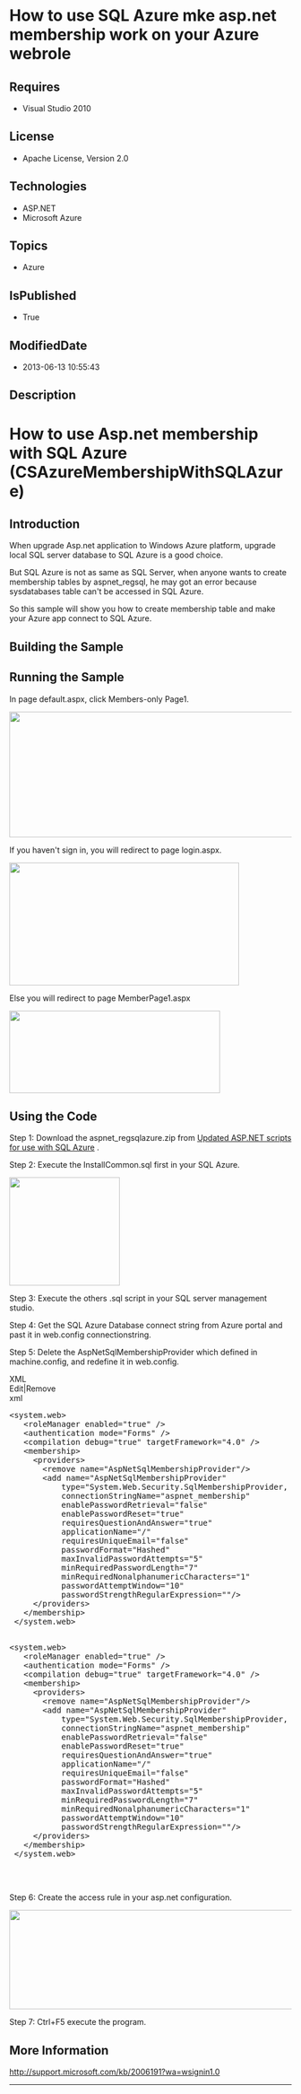 # How to use SQL Azure mke asp.net membership work on your Azure webrole
## Requires
* Visual Studio 2010
## License
* Apache License, Version 2.0
## Technologies
* ASP.NET
* Microsoft Azure
## Topics
* Azure
## IsPublished
* True
## ModifiedDate
* 2013-06-13 10:55:43
## Description

<h1>How to use Asp.net membership with SQL Azure (CSAzureMembershipWithSQLAzure)</h1>
<h2>Introduction</h2>
<p class="MsoNormal">When upgrade Asp.net application to Windows Azure platform, upgrade local SQL server database to SQL Azure is a good choice.
</p>
<p class="MsoNormal">But SQL Azure is not as same as SQL Server, when anyone wants to create membership tables by aspnet_regsql, he may got an error because sysdatabases table can't be accessed in SQL Azure.
</p>
<p class="MsoNormal">So this sample will show you how to create membership table and make your Azure app connect to SQL Azure.</p>
<h2>Building the Sample</h2>
<p class="MsoNormal"></p>
<p class="MsoNormal"></p>
<h2>Running the Sample</h2>
<p class="MsoNormal">In page default.aspx, click Members-only Page1.</p>
<p class="MsoNormal"><span style=""><img src="/site/view/file/84769/1/image.png" alt="" width="576" height="224" align="middle">
</span></p>
<p class="MsoNormal">If you haven't sign in, you will redirect to page login.aspx.</p>
<p class="MsoNormal"><span style=""><img src="/site/view/file/84770/1/image.png" alt="" width="410" height="219" align="middle">
</span></p>
<p class="MsoNormal">Else you will redirect to page MemberPage1.aspx</p>
<p class="MsoNormal"><span style=""><img src="/site/view/file/84771/1/image.png" alt="" width="376" height="147" align="middle">
</span></p>
<h2>Using the Code</h2>
<p class="MsoNormal">Step 1: Download the aspnet_regsqlazure.zip from <a href="http://archive.msdn.microsoft.com/KB2006191/Release/ProjectReleases.aspx?ReleaseId=3539">
Updated ASP.NET scripts for use with SQL Azure</a> . </p>
<p class="MsoNormal">Step 2: Execute the InstallCommon.sql first in your SQL Azure.
</p>
<p class="MsoNormal"><span style=""><img src="/site/view/file/84772/1/image.png" alt="" width="197" height="193" align="middle">
</span></p>
<p class="MsoNormal">Step 3: Execute the others .sql script in your SQL server management studio.
</p>
<p class="MsoNormal">Step 4: Get the SQL Azure Database connect string from Azure portal and past it in web.config connectionstring.</p>
<p class="MsoNormal">Step 5: Delete the AspNetSqlMembershipProvider which defined in machine.config, and redefine it in web.config.</p>
<div class="scriptcode">
<div class="pluginEditHolder" pluginCommand="mceScriptCode">
<div class="title"><span>XML</span></div>
<div class="pluginLinkHolder"><span class="pluginEditHolderLink">Edit</span>|<span class="pluginRemoveHolderLink">Remove</span>
</div>
<span class="hidden">xml</span>
<pre class="hidden">
&lt;system.web&gt;
&nbsp;&nbsp; &lt;roleManager enabled=&quot;true&quot; /&gt;
&nbsp;&nbsp; &lt;authentication mode=&quot;Forms&quot; /&gt;
&nbsp;&nbsp; &lt;compilation debug=&quot;true&quot; targetFramework=&quot;4.0&quot; /&gt;
&nbsp;&nbsp; &lt;membership&gt;
&nbsp;&nbsp;&nbsp;&nbsp; &lt;providers&gt;
&nbsp;&nbsp;&nbsp;&nbsp;&nbsp;&nbsp; &lt;remove name=&quot;AspNetSqlMembershipProvider&quot;/&gt;
&nbsp;&nbsp;&nbsp;&nbsp;&nbsp;&nbsp; &lt;add name=&quot;AspNetSqlMembershipProvider&quot;
&nbsp;&nbsp;&nbsp;&nbsp;&nbsp;&nbsp;&nbsp;&nbsp;&nbsp;&nbsp; type=&quot;System.Web.Security.SqlMembershipProvider, System.Web, Version=2.0.0.0, Culture=neutral, PublicKeyToken=b03f5f7f11d50a3a&quot;
&nbsp;&nbsp;&nbsp;&nbsp;&nbsp;&nbsp;&nbsp;&nbsp;&nbsp;&nbsp; connectionStringName=&quot;aspnet_membership&quot;
&nbsp;&nbsp;&nbsp;&nbsp;&nbsp;&nbsp;&nbsp;&nbsp;&nbsp;&nbsp; enablePasswordRetrieval=&quot;false&quot;
&nbsp;&nbsp;&nbsp;&nbsp;&nbsp;&nbsp;&nbsp;&nbsp;&nbsp;&nbsp; enablePasswordReset=&quot;true&quot;
&nbsp;&nbsp;&nbsp;&nbsp;&nbsp;&nbsp;&nbsp;&nbsp;&nbsp;&nbsp; requiresQuestionAndAnswer=&quot;true&quot;
&nbsp;&nbsp;&nbsp;&nbsp;&nbsp;&nbsp;&nbsp;&nbsp;&nbsp;&nbsp; applicationName=&quot;/&quot;
&nbsp;&nbsp;&nbsp;&nbsp;&nbsp;&nbsp;&nbsp;&nbsp;&nbsp;&nbsp; requiresUniqueEmail=&quot;false&quot;
&nbsp;&nbsp;&nbsp;&nbsp;&nbsp;&nbsp;&nbsp;&nbsp;&nbsp;&nbsp; passwordFormat=&quot;Hashed&quot;
&nbsp;&nbsp;&nbsp;&nbsp;&nbsp;&nbsp;&nbsp;&nbsp;&nbsp;&nbsp; maxInvalidPasswordAttempts=&quot;5&quot;
&nbsp;&nbsp;&nbsp;&nbsp;&nbsp;&nbsp;&nbsp;&nbsp;&nbsp;&nbsp; minRequiredPasswordLength=&quot;7&quot;
&nbsp;&nbsp;&nbsp;&nbsp;&nbsp;&nbsp;&nbsp;&nbsp;&nbsp;&nbsp; minRequiredNonalphanumericCharacters=&quot;1&quot;
&nbsp;&nbsp;&nbsp;&nbsp;&nbsp;&nbsp;&nbsp;&nbsp;&nbsp;&nbsp; passwordAttemptWindow=&quot;10&quot;
&nbsp;&nbsp;&nbsp;&nbsp;&nbsp;&nbsp;&nbsp;&nbsp;&nbsp;&nbsp; passwordStrengthRegularExpression=&quot;&quot;/&gt;
&nbsp;&nbsp;&nbsp;&nbsp; &lt;/providers&gt;
&nbsp;&nbsp; &lt;/membership&gt;
 &lt;/system.web&gt;

</pre>
<pre id="codePreview" class="xml">
&lt;system.web&gt;
&nbsp;&nbsp; &lt;roleManager enabled=&quot;true&quot; /&gt;
&nbsp;&nbsp; &lt;authentication mode=&quot;Forms&quot; /&gt;
&nbsp;&nbsp; &lt;compilation debug=&quot;true&quot; targetFramework=&quot;4.0&quot; /&gt;
&nbsp;&nbsp; &lt;membership&gt;
&nbsp;&nbsp;&nbsp;&nbsp; &lt;providers&gt;
&nbsp;&nbsp;&nbsp;&nbsp;&nbsp;&nbsp; &lt;remove name=&quot;AspNetSqlMembershipProvider&quot;/&gt;
&nbsp;&nbsp;&nbsp;&nbsp;&nbsp;&nbsp; &lt;add name=&quot;AspNetSqlMembershipProvider&quot;
&nbsp;&nbsp;&nbsp;&nbsp;&nbsp;&nbsp;&nbsp;&nbsp;&nbsp;&nbsp; type=&quot;System.Web.Security.SqlMembershipProvider, System.Web, Version=2.0.0.0, Culture=neutral, PublicKeyToken=b03f5f7f11d50a3a&quot;
&nbsp;&nbsp;&nbsp;&nbsp;&nbsp;&nbsp;&nbsp;&nbsp;&nbsp;&nbsp; connectionStringName=&quot;aspnet_membership&quot;
&nbsp;&nbsp;&nbsp;&nbsp;&nbsp;&nbsp;&nbsp;&nbsp;&nbsp;&nbsp; enablePasswordRetrieval=&quot;false&quot;
&nbsp;&nbsp;&nbsp;&nbsp;&nbsp;&nbsp;&nbsp;&nbsp;&nbsp;&nbsp; enablePasswordReset=&quot;true&quot;
&nbsp;&nbsp;&nbsp;&nbsp;&nbsp;&nbsp;&nbsp;&nbsp;&nbsp;&nbsp; requiresQuestionAndAnswer=&quot;true&quot;
&nbsp;&nbsp;&nbsp;&nbsp;&nbsp;&nbsp;&nbsp;&nbsp;&nbsp;&nbsp; applicationName=&quot;/&quot;
&nbsp;&nbsp;&nbsp;&nbsp;&nbsp;&nbsp;&nbsp;&nbsp;&nbsp;&nbsp; requiresUniqueEmail=&quot;false&quot;
&nbsp;&nbsp;&nbsp;&nbsp;&nbsp;&nbsp;&nbsp;&nbsp;&nbsp;&nbsp; passwordFormat=&quot;Hashed&quot;
&nbsp;&nbsp;&nbsp;&nbsp;&nbsp;&nbsp;&nbsp;&nbsp;&nbsp;&nbsp; maxInvalidPasswordAttempts=&quot;5&quot;
&nbsp;&nbsp;&nbsp;&nbsp;&nbsp;&nbsp;&nbsp;&nbsp;&nbsp;&nbsp; minRequiredPasswordLength=&quot;7&quot;
&nbsp;&nbsp;&nbsp;&nbsp;&nbsp;&nbsp;&nbsp;&nbsp;&nbsp;&nbsp; minRequiredNonalphanumericCharacters=&quot;1&quot;
&nbsp;&nbsp;&nbsp;&nbsp;&nbsp;&nbsp;&nbsp;&nbsp;&nbsp;&nbsp; passwordAttemptWindow=&quot;10&quot;
&nbsp;&nbsp;&nbsp;&nbsp;&nbsp;&nbsp;&nbsp;&nbsp;&nbsp;&nbsp; passwordStrengthRegularExpression=&quot;&quot;/&gt;
&nbsp;&nbsp;&nbsp;&nbsp; &lt;/providers&gt;
&nbsp;&nbsp; &lt;/membership&gt;
 &lt;/system.web&gt;

</pre>
</div>
</div>
<div class="endscriptcode">&nbsp;</div>
<p class="MsoNormal"></p>
<p class="MsoNormal">Step 6: Create the access rule in your asp.net configuration.
</p>
<p class="MsoNormal"><span style=""><img src="/site/view/file/84773/1/image.png" alt="" width="576" height="177" align="middle">
</span></p>
<p class="MsoNormal">Step 7: Ctrl&#43;F5 execute the program. </p>
<p class="MsoNormal"></p>
<h2>More Information</h2>
<p class="MsoNormal"><span style=""><a href="http://support.microsoft.com/kb/2006191?wa=wsignin1.0">http://support.microsoft.com/kb/2006191?wa=wsignin1.0</a></span></p>
<hr>
<div><a href="http://go.microsoft.com/?linkid=9759640" style="margin-top:3px"><img alt="" src="http://bit.ly/onecodelogo">
</a></div>
